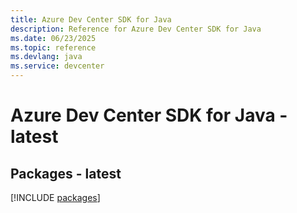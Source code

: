 ```yaml
---
title: Azure Dev Center SDK for Java
description: Reference for Azure Dev Center SDK for Java
ms.date: 06/23/2025
ms.topic: reference
ms.devlang: java
ms.service: devcenter
---
```

# Azure Dev Center SDK for Java - latest
## Packages - latest
[!INCLUDE [packages](dev-center-index.md)]